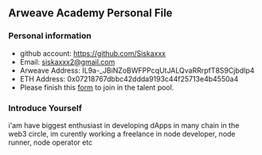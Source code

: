 ## Arweave Academy Personal File

### Personal information

- github account: https://github.com/Siskaxxx
- Email: siskaxxx2@gmail.com
- Arweave Address: IL9a-_JBiNZoBWFPPcqUtJALQvaRRrpfT8S9CjbdIp4
- ETH Address: 0x07218767dbbc42ddda9193c44f25713e4b4550a4
- Please finish this [form](https://docs.google.com/forms/d/e/1FAIpQLSfWA5fIIcBgmRppm3jNz5vmf9Mai_QMVil-2pO4r7YKn_Zhtw/viewform?usp=sf_link) to join in the talent pool.

### Introduce Yourself
 i'am have biggest enthusiast in developing dApps in many chain in the web3 circle, im curently working a freelance in node developer, node runner, node operator etc
